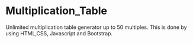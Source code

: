 # Multiplication_Table
Unlimited multiplication table generator up to 50 multiples. This is done by using HTML,CSS, Javascript and Bootstrap.

